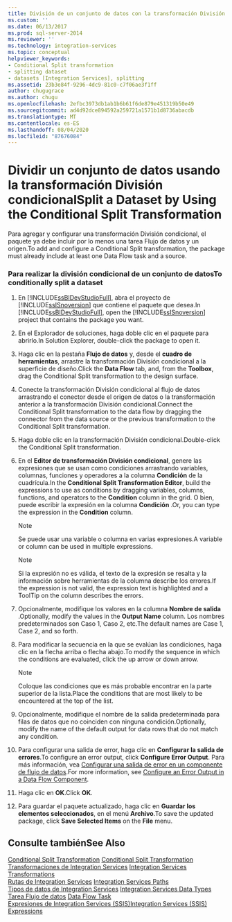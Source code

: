 ```yaml
---
title: División de un conjunto de datos con la transformación División condicional | Microsoft Docs
ms.custom: ''
ms.date: 06/13/2017
ms.prod: sql-server-2014
ms.reviewer: ''
ms.technology: integration-services
ms.topic: conceptual
helpviewer_keywords:
- Conditional Split transformation
- splitting dataset
- datasets [Integration Services], splitting
ms.assetid: 23b3e84f-9296-4dc9-81c0-c7f06ae3f1ff
author: chugugrace
ms.author: chugu
ms.openlocfilehash: 2efbc3973db1ab1b6b61f6de879e451319b50e49
ms.sourcegitcommit: ad4d92dce894592a259721a1571b1d8736abacdb
ms.translationtype: MT
ms.contentlocale: es-ES
ms.lasthandoff: 08/04/2020
ms.locfileid: "87676084"
---
```

# <a name="split-a-dataset-by-using-the-conditional-split-transformation"></a><span data-ttu-id="b5f1e-102">Dividir un conjunto de datos usando la transformación División condicional</span><span class="sxs-lookup"><span data-stu-id="b5f1e-102">Split a Dataset by Using the Conditional Split Transformation</span></span>
  <span data-ttu-id="b5f1e-103">Para agregar y configurar una transformación División condicional, el paquete ya debe incluir por lo menos una tarea Flujo de datos y un origen.</span><span class="sxs-lookup"><span data-stu-id="b5f1e-103">To add and configure a Conditional Split transformation, the package must already include at least one Data Flow task and a source.</span></span>  
  
### <a name="to-conditionally-split-a-dataset"></a><span data-ttu-id="b5f1e-104">Para realizar la división condicional de un conjunto de datos</span><span class="sxs-lookup"><span data-stu-id="b5f1e-104">To conditionally split a dataset</span></span>  
  
1.  <span data-ttu-id="b5f1e-105">En [!INCLUDE[ssBIDevStudioFull](../../../includes/ssbidevstudiofull-md.md)], abra el proyecto de [!INCLUDE[ssISnoversion](../../../includes/ssisnoversion-md.md)] que contiene el paquete que desea.</span><span class="sxs-lookup"><span data-stu-id="b5f1e-105">In [!INCLUDE[ssBIDevStudioFull](../../../includes/ssbidevstudiofull-md.md)], open the [!INCLUDE[ssISnoversion](../../../includes/ssisnoversion-md.md)] project that contains the package you want.</span></span>  
  
2.  <span data-ttu-id="b5f1e-106">En el Explorador de soluciones, haga doble clic en el paquete para abrirlo.</span><span class="sxs-lookup"><span data-stu-id="b5f1e-106">In Solution Explorer, double-click the package to open it.</span></span>  
  
3.  <span data-ttu-id="b5f1e-107">Haga clic en la pestaña **Flujo de datos** y, desde el **cuadro de herramientas**, arrastre la transformación División condicional a la superficie de diseño.</span><span class="sxs-lookup"><span data-stu-id="b5f1e-107">Click the **Data Flow** tab, and, from the **Toolbox**, drag the Conditional Split transformation to the design surface.</span></span>  
  
4.  <span data-ttu-id="b5f1e-108">Conecte la transformación División condicional al flujo de datos arrastrando el conector desde el origen de datos o la transformación anterior a la transformación División condicional.</span><span class="sxs-lookup"><span data-stu-id="b5f1e-108">Connect the Conditional Split transformation to the data flow by dragging the connector from the data source or the previous transformation to the Conditional Split transformation.</span></span>  
  
5.  <span data-ttu-id="b5f1e-109">Haga doble clic en la transformación División condicional.</span><span class="sxs-lookup"><span data-stu-id="b5f1e-109">Double-click the Conditional Split transformation.</span></span>  
  
6.  <span data-ttu-id="b5f1e-110">En el **Editor de transformación División condicional**, genere las expresiones que se usan como condiciones arrastrando variables, columnas, funciones y operadores a la columna **Condición** de la cuadrícula.</span><span class="sxs-lookup"><span data-stu-id="b5f1e-110">In the **Conditional Split Transformation Editor**, build the expressions to use as conditions by dragging variables, columns, functions, and operators to the **Condition** column in the grid.</span></span> <span data-ttu-id="b5f1e-111">O bien, puede escribir la expresión en la columna **Condición** .</span><span class="sxs-lookup"><span data-stu-id="b5f1e-111">Or, you can type the expression in the **Condition** column.</span></span>  
  
    > [!NOTE]  
    >  <span data-ttu-id="b5f1e-112">Se puede usar una variable o columna en varias expresiones.</span><span class="sxs-lookup"><span data-stu-id="b5f1e-112">A variable or column can be used in multiple expressions.</span></span>  
  
    > [!NOTE]  
    >  <span data-ttu-id="b5f1e-113">Si la expresión no es válida, el texto de la expresión se resalta y la información sobre herramientas de la columna describe los errores.</span><span class="sxs-lookup"><span data-stu-id="b5f1e-113">If the expression is not valid, the expression text is highlighted and a ToolTip on the column describes the errors.</span></span>  
  
7.  <span data-ttu-id="b5f1e-114">Opcionalmente, modifique los valores en la columna **Nombre de salida** .</span><span class="sxs-lookup"><span data-stu-id="b5f1e-114">Optionally, modify the values in the **Output Name** column.</span></span> <span data-ttu-id="b5f1e-115">Los nombres predeterminados son Caso 1, Caso 2, etc.</span><span class="sxs-lookup"><span data-stu-id="b5f1e-115">The default names are Case 1, Case 2, and so forth.</span></span>  
  
8.  <span data-ttu-id="b5f1e-116">Para modificar la secuencia en la que se evalúan las condiciones, haga clic en la flecha arriba o flecha abajo.</span><span class="sxs-lookup"><span data-stu-id="b5f1e-116">To modify the sequence in which the conditions are evaluated, click the up arrow or down arrow.</span></span>  
  
    > [!NOTE]  
    >  <span data-ttu-id="b5f1e-117">Coloque las condiciones que es más probable encontrar en la parte superior de la lista.</span><span class="sxs-lookup"><span data-stu-id="b5f1e-117">Place the conditions that are most likely to be encountered at the top of the list.</span></span>  
  
9. <span data-ttu-id="b5f1e-118">Opcionalmente, modifique el nombre de la salida predeterminada para filas de datos que no coinciden con ninguna condición.</span><span class="sxs-lookup"><span data-stu-id="b5f1e-118">Optionally, modify the name of the default output for data rows that do not match any condition.</span></span>  
  
10. <span data-ttu-id="b5f1e-119">Para configurar una salida de error, haga clic en **Configurar la salida de errores**.</span><span class="sxs-lookup"><span data-stu-id="b5f1e-119">To configure an error output, click **Configure Error Output**.</span></span> <span data-ttu-id="b5f1e-120">Para más información, vea [Configurar una salida de error en un componente de flujo de datos](../../configure-an-error-output-in-a-data-flow-component.md).</span><span class="sxs-lookup"><span data-stu-id="b5f1e-120">For more information, see [Configure an Error Output in a Data Flow Component](../../configure-an-error-output-in-a-data-flow-component.md).</span></span>  
  
11. <span data-ttu-id="b5f1e-121">Haga clic en **OK**.</span><span class="sxs-lookup"><span data-stu-id="b5f1e-121">Click **OK**.</span></span>  
  
12. <span data-ttu-id="b5f1e-122">Para guardar el paquete actualizado, haga clic en **Guardar los elementos seleccionados**, en el menú **Archivo**.</span><span class="sxs-lookup"><span data-stu-id="b5f1e-122">To save the updated package, click **Save Selected Items** on the **File** menu.</span></span>  
  
## <a name="see-also"></a><span data-ttu-id="b5f1e-123">Consulte también</span><span class="sxs-lookup"><span data-stu-id="b5f1e-123">See Also</span></span>  
 <span data-ttu-id="b5f1e-124">[Conditional Split Transformation](conditional-split-transformation.md) </span><span class="sxs-lookup"><span data-stu-id="b5f1e-124">[Conditional Split Transformation](conditional-split-transformation.md) </span></span>  
 <span data-ttu-id="b5f1e-125">[Transformaciones de Integration Services](integration-services-transformations.md) </span><span class="sxs-lookup"><span data-stu-id="b5f1e-125">[Integration Services Transformations](integration-services-transformations.md) </span></span>  
 <span data-ttu-id="b5f1e-126">[Rutas de Integration Services](../integration-services-paths.md) </span><span class="sxs-lookup"><span data-stu-id="b5f1e-126">[Integration Services Paths](../integration-services-paths.md) </span></span>  
 <span data-ttu-id="b5f1e-127">[Tipos de datos de Integration Services](../integration-services-data-types.md) </span><span class="sxs-lookup"><span data-stu-id="b5f1e-127">[Integration Services Data Types](../integration-services-data-types.md) </span></span>  
 <span data-ttu-id="b5f1e-128">[Tarea Flujo de datos](../../control-flow/data-flow-task.md) </span><span class="sxs-lookup"><span data-stu-id="b5f1e-128">[Data Flow Task](../../control-flow/data-flow-task.md) </span></span>  
 [<span data-ttu-id="b5f1e-129">Expresiones de Integration Services &#40;SSIS&#41;</span><span class="sxs-lookup"><span data-stu-id="b5f1e-129">Integration Services &#40;SSIS&#41; Expressions</span></span>](../../expressions/integration-services-ssis-expressions.md)  
  
  
